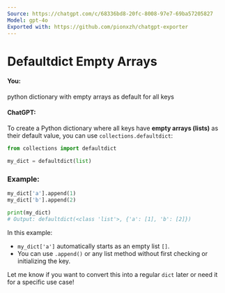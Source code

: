 ```yaml
---
Source: https://chatgpt.com/c/68336bd8-20fc-8008-97e7-69ba57205827
Model: gpt-4o
Exported with: https://github.com/pionxzh/chatgpt-exporter
---
```


# Defaultdict Empty Arrays

#### You:
python dictionary with empty arrays as default for all keys

#### ChatGPT:
To create a Python dictionary where all keys have **empty arrays (lists)** as their default value, you can use `collections.defaultdict`:

```python
from collections import defaultdict

my_dict = defaultdict(list)
```

### Example:

```python
my_dict['a'].append(1)
my_dict['b'].append(2)

print(my_dict)
# Output: defaultdict(<class 'list'>, {'a': [1], 'b': [2]})
```

In this example:

- `my_dict['a']` automatically starts as an empty list `[]`.
- You can use `.append()` or any list method without first checking or initializing the key.

Let me know if you want to convert this into a regular `dict` later or need it for a specific use case!
